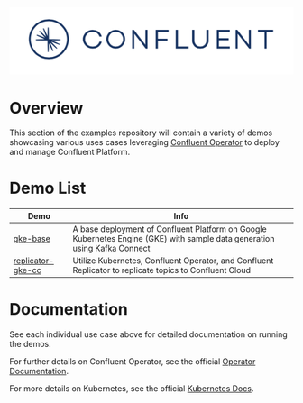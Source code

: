 ![image](../images/confluent-logo-300-2.png)

# Overview

This section of the examples repository will contain a variety of demos showcasing various uses cases leveraging [Confluent Operator](https://docs.confluent.io/current/installation/operator/index.html) to deploy and manage Confluent Platform.

# Demo List 
| Demo     | Info |
|----------|------|
| [gke-base](https://docs.confluent.io/current/tutorials/examples/kubernetes/gke-base/docs/index.html) | A base deployment of Confluent Platform on Google Kubernetes Engine (GKE) with sample data generation using Kafka Connect|
| [replicator-gke-cc](https://docs.confluent.io/current/tutorials/examples/kubernetes/replicator-gke-cc/docs/index.html) | Utilize Kubernetes, Confluent Operator, and Confluent Replicator to replicate topics to Confluent Cloud| 

# Documentation
See each individual use case above for detailed documentation on running the demos.

For further details on Confluent Operator, see the official [Operator Documentation](https://docs.confluent.io/current/installation/operator/co-deployment.html).

For more details on Kubernetes, see the official [Kubernetes Docs](https://kubernetes.io/docs/home/).
